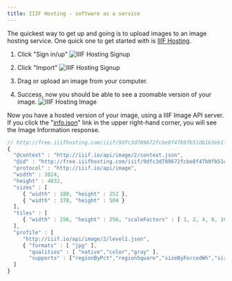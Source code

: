 ```yaml
---
title: IIIF Hosting - software as a service
---
```


The quickest way to get up and going is to upload images to an image hosting service. One quick one to get started with is [IIIF Hosting](https://www.iiifhosting.com/).


1. Click "Sign in/up"
![IIIF Hosting Signup](/img/iiif-hosting-signup.png)

1. Click "Import"
![IIIF Hosting Signup](/img/iiif-hosting-import.png)

1. Drag or upload an image from your computer.

1. Success, now you should be able to see a zoomable version of your image.
![IIIF Hosting Image](/img/iiif-hosting-eddie.png)

Now you have a hosted version of your image, using a IIIF Image API server. If you click the "[info.json](http://free.iiifhosting.com/iiif/9dfc3d789672fcbe8f47b9fb51db1b3eb1fa38b0badf35df093e5b7df7f8c549/info.json)" link in the upper right-hand corner, you will see the Image Information response.

```javascript
// http://free.iiifhosting.com/iiif/9dfc3d789672fcbe8f47b9fb51db1b3eb1fa38b0badf35df093e5b7df7f8c549/info.json
{
  "@context" : "http://iiif.io/api/image/2/context.json",
  "@id" : "http://free.iiifhosting.com/iiif/9dfc3d789672fcbe8f47b9fb51db1b3eb1fa38b0badf35df093e5b7df7f8c549",
  "protocol" : "http://iiif.io/api/image",
  "width" : 3024,
  "height" : 4032,
  "sizes" : [
     { "width" : 189, "height" : 252 },
     { "width" : 378, "height" : 504 }
  ],
  "tiles" : [
     { "width" : 256, "height" : 256, "scaleFactors" : [ 1, 2, 4, 8, 16 ] }
  ],
  "profile" : [
     "http://iiif.io/api/image/2/level1.json",
     { "formats" : [ "jpg" ],
       "qualities" : [ "native","color","gray" ],
       "supports" : ["regionByPct","regionSquare","sizeByForcedWh","sizeByWh","sizeAboveFull","rotationBy90s","mirroring"] }
  ]
}
```
